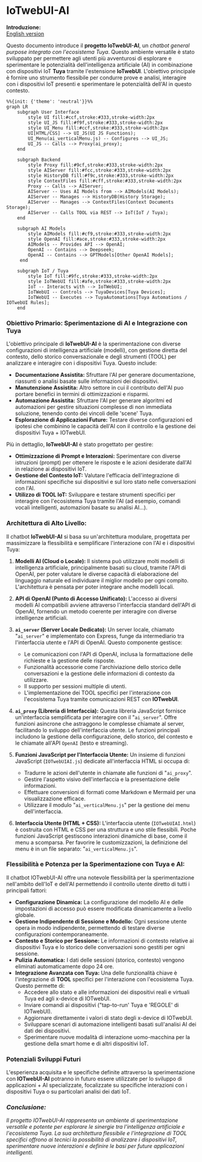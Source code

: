 

# IoTwebUI-AI

**Introduzione:**<br>
[English version](https://github.com/msillano/IoTwebUI/blob/main/IOTwebUI-AI/README.md)

Questo documento introduce il **progetto IoTwebUI-AI**, un _chatbot general purpose integrato con l'ecosistema Tuya_.
Questo ambiente versatile è stato sviluppato per permettere agli utenti più avventurosi di esplorare e sperimentare le potenzialità dell'intelligenza artificiale (AI) in combinazione con dispositivi IoT **Tuya** tramite l'estensione **IoTwebUI**. L'obiettivo principale è fornire uno strumento flessibile per condurre prove e analisi, interagire con i dispositivi IoT presenti e sperimentare le potenzialità dell'AI in questo contesto.

```mermaid
%%{init: {'theme': 'neutral'}}%%
graph LR
    subgraph User Interface
        style UI fill:#ccf,stroke:#333,stroke-width:2px
        style UI_JS fill:#f9f,stroke:#333,stroke-width:2px
        style UI_Menu fill:#ccf,stroke:#333,stroke-width:2px
        UI[HTML/CSS] --> UI_JS(UI JS Functions);
        UI_Menu(ai_verticalMenu.js) -- Configures --> UI_JS;
        UI_JS -- Calls --> Proxy(ai_proxy);
    end

    subgraph Backend
        style Proxy fill:#9cf,stroke:#333,stroke-width:2px
        style AIServer fill:#fcc,stroke:#333,stroke-width:2px
        style HistoryDB fill:#f9c,stroke:#333,stroke-width:2px
        style ContextFiles fill:#cff,stroke:#333,stroke-width:2px
        Proxy -- Calls --> AIServer;
        AIServer -- Uses AI Models from --> AIModels(AI Models);
        AIServer -- Manages --> HistoryDB(History Storage);
        AIServer -- Manages --> ContextFiles(Context Documents Storage);
        AIServer -- Calls TOOL via REST --> IoT(IoT / Tuya);
    end

    subgraph AI Models
        style AIModels fill:#cf9,stroke:#333,stroke-width:2px
        style OpenAI fill:#ace,stroke:#333,stroke-width:2px
        AIModels -- Provides API --> OpenAI;
        OpenAI -- Contains --> Deepseek;
        OpenAI -- Contains --> GPTModels[Other OpenAI Models];
     end

    subgraph IoT / Tuya
        style IoT fill:#9fc,stroke:#333,stroke-width:2px
        style IoTWebUI fill:#afe,stroke:#333,stroke-width:2px
        IoT -- Interacts with --> IoTWebUI;
        IoTWebUI -- Controls --> TuyaDevices[Tuya Devices];
        IoTWebUI -- Executes --> TuyaAutomations[Tuya Automations / IOTwebUI Rules];
    end
```

### Obiettivo Primario: Sperimentazione di AI e Integrazione con Tuya

L'obiettivo principale di **IoTwebUI-AI** è la sperimentazione con diverse configurazioni di intelligenza artificiale (modelli), con gestione diretta del contesto, dello storico conversazionale e degli strumenti (TOOL) per analizzare e interagire con i dispositivi Tuya. Questo include:

* **Documentazione Assistita:** Sfruttare l'AI per generare documentazione, riassunti o analisi basate sulle informazioni dei dispositivi.
* **Manutenzione Assistita:** Altro settore in cui il contributo dell'AI puo portare benefici in termini di ottimizzazioni e risparmi.
* **Automazione Assistita:** Sfruttare l'AI per generare algoritmi ed automazioni per gestire situazioni complesse di non immediata soluzione, tenendo conto dei vincoli delle 'scene' Tuya.
* **Esplorazione di Applicazioni Future:** Testare diverse configurazioni ed ipotesi che combinino le capacità dell'AI con il controllo e la gestione dei dispositivi Tuya + IOTwebUI.
  
Più in dettaglio,  **IoTwebUI-AI**  è stato progettato per gestire: 

* **Ottimizzazione di Prompt e Interazioni:** Sperimentare con diverse istruzioni (prompt) per ottenere le risposte e le azioni desiderate dall'AI in relazione ai dispositivi IoT.
* **Gestione del Contesto IoT:** Valutare l'efficacia dell'integrazione di informazioni specifiche sui dispositivi e sul loro stato nelle conversazioni con l'AI.
* **Utilizzo di TOOL IoT:** Sviluppare e testare strumenti specifici per interagire con l'ecosistema Tuya tramite l'AI (ad esempio, comandi vocali intelligenti, automazioni basate su analisi AI...).
  
### Architettura di Alto Livello:

Il chatbot **IoTwebUI-AI** si basa su un'architettura modulare, progettata per massimizzare la flessibilità e semplificare l'interazione con l'AI e i dispositivi Tuya:

1.  **Modelli AI (Cloud o Locale):** Il sistema può utilizzare molti modelli di intelligenza artificiale, principalmente basati su cloud, tramite l'API di OpenAI, per poter valutare le diverse capacità di elaborazione del linguaggio naturale ed individuare il miglior modello per ogni compito. L'architettura è pensata per poter integrare anche modelli locali.

2.  **API di OpenAI (Punto di Accesso Unificato):** L'accesso ai diversi modelli AI compatibili avviene attraverso l'interfaccia standard dell'API di OpenAI, fornendo un metodo coerente per interagire con diverse intelligenze artificiali.

3.  **`ai_server` (Server Locale Dedicato):** Un server locale, chiamato "`ai_server`" e implementato con Express, funge da intermediario tra l'interfaccia utente e l'API di OpenAI. Questo componente gestisce:
    * Le comunicazioni con l'API di OpenAI, inclusa la formattazione delle richieste e la gestione delle risposte.
    * Funzionalità accessorie come l'archiviazione dello storico delle conversazioni e la gestione delle informazioni di contesto da utilizzare.
    * Il supporto per sessioni multiple di utenti.
    * L'implementazione dei TOOL specifici per l'interazione con l'ecosistema Tuya tramite comunicazioni REST con **IOTwebUI**.

4.  **`ai_proxy` (Libreria di Interfaccia):** Questa libreria JavaScript fornisce un'interfaccia semplificata per interagire con il "`ai_server`". Offre funzioni asincrone che astraggono le complesse chiamate al server, facilitando lo sviluppo dell'interfaccia utente. Le funzioni principali includono la gestione della configurazione, dello storico, del contesto e le chiamate all'API `OpenAI` (testo e streaming).

5.  **Funzioni JavaScript per l'Interfaccia Utente:** Un insieme di funzioni JavaScript (`IOTwebUIAI.js`) dedicate all'interfaccia HTML si occupa di:
    * Tradurre le azioni dell'utente in chiamate alle funzioni di "`ai_proxy`".
    * Gestire l'aspetto visivo dell'interfaccia e la presentazione delle informazioni.
    * Effettuare conversioni di formati come Markdown e Mermaid per una visualizzazione efficace.
    * Utilizzare il modulo "`ai_verticalMenu.js`" per la gestione dei menu dell'interfaccia.

6.  **Interfaccia Utente (HTML + CSS):** L'interfaccia utente  (`IOTwebUIAI.html`) è costruita con HTML e CSS per una struttura e uno stile flessibili. Poche funzioni JavaScript gestiscono interazioni dinamiche di base, come il menu a scomparsa.
Per favorire le customizzazioni, la definizione del menu è in un file separato: "`ai_verticalMenu.js`".

### Flessibilità e Potenza per la Sperimentazione con Tuya e AI:

Il chatbot IOTwebUI-AI offre una notevole flessibilità per la sperimentazione nell'ambito dell'IoT e dell'AI permettendo il controllo utente diretto di tutti i principali fattori:

* **Configurazione Dinamica:** La configurazione del modello AI e delle impostazioni di accesso può essere modificata dinamicamente a livello globale.
* **Gestione Indipendente di Sessione e Modello:** Ogni sessione utente opera in modo indipendente, permettendo di testare diverse configurazioni contemporaneamente.
* **Contesto e Storico per Sessione:** Le informazioni di contesto relative ai dispositivi Tuya e lo storico delle conversazioni sono gestiti per ogni sessione.
* **Pulizia Automatica:** I dati delle sessioni (storico, contesto) vengono eliminati automaticamente dopo 24 ore.
* **Integrazione Avanzata con Tuya:** Una delle funzionalità chiave è l'integrazione di **TOOL** specifici per l'interazione con l'ecosistema Tuya. Questo permette di:
    * Accedere allo stato e alle informazioni dei dispositivi reali e virtuali Tuya ed agli x-device di IOTwebUI.
    * Inviare comandi ai dispositivi ("tap-to-run' Tuya e 'REGOLE' di IOTwebUI).
    * Aggiornare direttamente i valori di stato degli x-device di IOTwebUI.
    * Sviluppare scenari di automazione intelligenti basati sull'analisi AI dei dati dei dispositivi.
    * Sperimentare nuove modalità di interazione uomo-macchina per la gestione della smart home e di altri dispositivi IoT.

### Potenziali Sviluppi Futuri

L'esperienza acquisita e le specifiche definite attraverso la sperimentazione con **IOTwebUI-AI** potranno in futuro essere utilizzate per lo sviluppo di applicazioni + AI specializzate, focalizzate su specifiche interazioni con i dispositivi Tuya o su particolari analisi dei dati IoT.

### _Conclusione:_

_Il progetto IOTwebUI-AI rappresenta un ambiente di sperimentazione versatile e potente per esplorare le sinergie tra l'intelligenza artificiale e l'ecosistema Tuya. La sua architettura flessibile e l'integrazione di TOOL specifici offrono ai tecnici la possibilità di analizzare i dispositivi IoT, sperimentare nuove interazioni e definire le basi per future applicazioni intelligenti._
